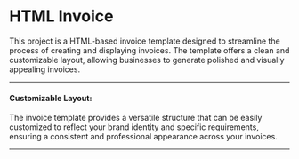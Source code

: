 <h1>HTML Invoice</h1>
<p>This project is a HTML-based invoice template designed to streamline the process of creating and displaying invoices. The template offers a clean and customizable layout, allowing businesses to generate polished and visually appealing invoices.</p>
<hr>
<h4>Customizable Layout:</h4>
<p> The invoice template provides a versatile structure that can be easily customized to reflect your brand identity and specific requirements, ensuring a consistent and professional appearance across your invoices.</p>
<hr>

